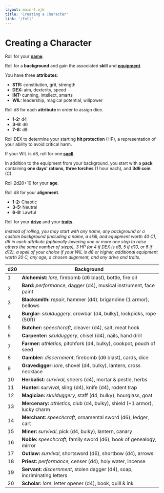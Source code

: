 ```yaml
---
layout: main-f.njk
title: 'Creating a Character'
link: '/fell'
---
```


# Creating a Character

Roll for your **[name](/fell/tables/#names)**.

Roll for a **background** and gain the associated **skill** and **[equipment](/fell/tables/#equipment)**.

You have three **attributes**:

- **STR:** constitution, grit, strength
- **DEX:** aim, dexterity, speed
- **INT:** cunning, intellect, smarts
- **WIL:** leadership, magical potential, willpower

Roll d8 for each **attribute** in order to assign dice.

- **1-2:** d4
- **3-6:** d6
- **7-8:** d8

Roll DEX to determine your starting **hit protection** (HP), a representation of your ability to avoid critical harm.

If your WIL is d8, roll for one **[spell](https://jacobdensford.com/fell/tables/#spells)**.

In addition to the equipment from your background, you start with a **pack** containing **one days' rations**, **three torches** (1 hour each), and **3d6 coin** (C).

Roll 2d20+10 for your **age**.

Roll d8 for your **alignment**.

- **1-2:** Chaotic
- **3-5:** Neutral
- **6-8:** Lawful

Roll for your **[drive](https://jacobdensford.com/fell/tables/#drives)** and your **[traits](https://jacobdensford.com/fell/tables/#traits)**.

*Instead of rolling, you may start with any name, any background or a custom background (including a name, a skill, and equipment worth 40 C), d6 in each attribute (optionally lowering one or more one step to raise others the same number of steps), 3 HP (or 4 if DEX is d8, 5 if d10, or 6 if d12), a spell of your choice if your WIL is d8 or higher, additional equipment worth 20 C, any age, a chosen alignment, and any drive and traits.*

d20|Background
:--|---
1| **Alchemist:** *lore*, firebomb (d6 blast), bottle, fire oil
2| **Bard:** *performance*, dagger (d4), musical instrument, face paint
3| **Blacksmith:** *repair*, hammer (d4), brigandine (1 armor), bellows
4| **Burglar:** *skulduggery*, crowbar (d4, bulky), lockpicks, rope (50ft)
5| **Butcher:** *speechcraft*, cleaver (d4), salt, meat hook
6| **Carpenter:** *skulduggery*, chisel (d4), nails, hand drill
7| **Farmer:** *athletics*, pitchfork (d4, bulky), cookpot, pouch of seed
8| **Gambler:** *discernment*, firebomb (d6 blast), cards, dice
9| **Gravedigger:** *lore*, shovel (d4, bulky), lantern, cross necklace
10| **Herbalist:** *survival*, sheers (d4), mortar & pestle, herbs
11| **Hunter:** *survival*, sling (d4), knife (d4), rodent trap
12| **Magician:** *skulduggery*, staff (d4, bulky), hourglass, goat
13| **Mercenary:** *athletics*, club (d4, bulky), shield (+1 armor), lucky charm
14| **Merchant:** *speechcraft*, ornamental sword (d6), ledger, cart
15| **Miner:** *survival*, pick (d4, bulky), lantern, canary
16| **Noble:** *speechcraft*, family sword (d6), book of genealogy, mirror
17| **Outlaw:** *survival*, shortsword (d6), shortbow (d4), arrows
18| **Priest:** *performance*, censer (d4), holy water, incense
19| **Servant:** *discernment*, stolen dagger (d4), soap, incriminating letters
20| **Scholar:** *lore*, letter opener (d4), book, quill & ink
